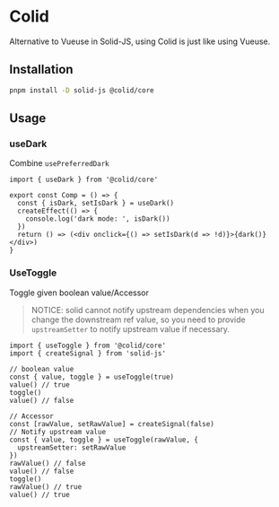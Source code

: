 # Colid

Alternative to Vueuse in Solid-JS, using Colid is just like using Vueuse.

## Installation

```bash
pnpm install -D solid-js @colid/core
```

## Usage

### useDark

Combine `usePreferredDark`

```tsx
import { useDark } from '@colid/core'

export const Comp = () => {
  const { isDark, setIsDark } = useDark()
  createEffect(() => {
    console.log('dark mode: ', isDark())
  })
  return () => (<div onclick={() => setIsDark(d => !d)}>{dark()}</div>)
}
```

### UseToggle

Toggle given boolean value/Accessor

> NOTICE: solid cannot notify upstream dependencies when you change the downstream ref value, so you need to provide `upstreamSetter` to notify upstream value if necessary.

```tsx
import { useToggle } from '@colid/core'
import { createSignal } from 'solid-js'

// boolean value
const { value, toggle } = useToggle(true)
value() // true
toggle()
value() // false

// Accessor
const [rawValue, setRawValue] = createSignal(false)
// Notify upstream value
const { value, toggle } = useToggle(rawValue, {
  upstreamSetter: setRawValue
})
rawValue() // false
value() // false
toggle()
rawValue() // true
value() // true
```
